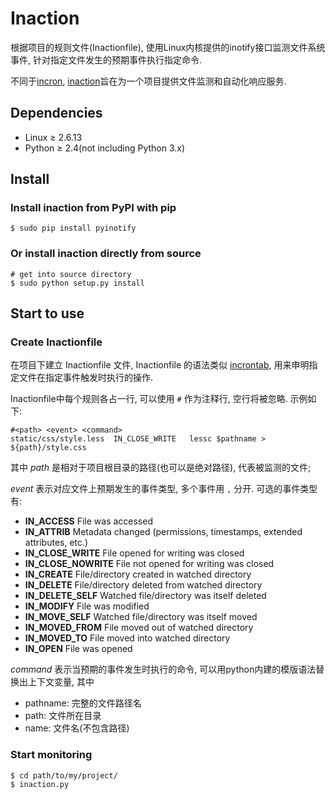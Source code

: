 Inaction
========

根据项目的规则文件(Inactionfile), 使用Linux内核提供的inotify接口监测文件系统事件,
针对指定文件发生的预期事件执行指定命令.

不同于[incron](http://linux.die.net/man/8/incrond),
[inaction](https://github.com/wonderbeyond/inaction)旨在为一个项目提供文件监测和自动化响应服务.

## Dependencies

- Linux ≥ 2.6.13
- Python ≥ 2.4(not including Python 3.x)

## Install

### Install inaction from PyPI with pip

    $ sudo pip install pyinotify

### Or install inaction directly from source

    # get into source directory
    $ sudo python setup.py install

## Start to use

### Create Inactionfile

在项目下建立 Inactionfile 文件, Inactionfile 的语法类似 [incrontab](http://linux.die.net/man/5/incrontab),
用来申明指定文件在指定事件触发时执行的操作.

Inactionfile中每个规则各占一行, 可以使用 `#` 作为注释行, 空行将被忽略.
示例如下:

    #<path> <event> <command>
    static/css/style.less  IN_CLOSE_WRITE   lessc $pathname > ${path}/style.css

其中 *path* 是相对于项目根目录的路径(也可以是绝对路径), 代表被监测的文件;

*event* 表示对应文件上预期发生的事件类型, 多个事件用 `,` 分开.
可选的事件类型有:

- **IN_ACCESS** File was accessed
- **IN_ATTRIB** Metadata changed (permissions, timestamps, extended attributes, etc.)
- **IN_CLOSE_WRITE** File opened for writing was closed
- **IN_CLOSE_NOWRITE** File not opened for writing was closed
- **IN_CREATE** File/directory created in watched directory
- **IN_DELETE** File/directory deleted from watched directory
- **IN_DELETE_SELF** Watched file/directory was itself deleted
- **IN_MODIFY** File was modified
- **IN_MOVE_SELF** Watched file/directory was itself moved
- **IN_MOVED_FROM** File moved out of watched directory
- **IN_MOVED_TO** File moved into watched directory
- **IN_OPEN** File was opened

*command* 表示当预期的事件发生时执行的命令, 可以用python内建的模版语法替换出上下文变量, 其中

- pathname: 完整的文件路径名
- path: 文件所在目录
- name: 文件名(不包含路径)

### Start monitoring

    $ cd path/to/my/project/
    $ inaction.py
